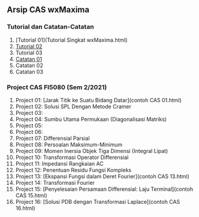 ## Arsip CAS wxMaxima

### Tutorial dan Catatan-Catatan

1. [Tutorial 01](Tutorial Singkat wxMaxima.html)
2. [Tutorial 02](t-wx-integral.html)
3. Tutorial 03
4. [Catatan 01](catatan-penggunaan-maxima.html)
5. Catatan 02
6. Catatan 03

### Project CAS FI5080 (Sem 2/2021)

1. Project 01: [Jarak Titik ke Suatu Bidang Datar](contoh CAS 01.html)
2. Project 02: Solusi SPL Dengan Metode Cramer
3. Project 03: 
4. Project 04: Sumbu Utama Permukaan (Diagonalisasi Matriks)
5. Project 05: 
6. Project 06:
7. Project 07: Differensial Parsial
8. Project 08: Persoalan Maksimum-Minimum
9. Project 09: Momen Inersia Objek Tiga Dimensi (Integral Lipat)
10. Project 10: Transformasi Operator Differensial
11. Project 11: Impedansi Rangkaian AC
12. Project 12: Penentuan Residu Fungsi Kompleks
13. Project 13: [Ekspansi Fungsi dalam Deret Fourier](contoh CAS 13.html)
14. Project 14: Transformasi Fourier
15. Project 15: [Penyelesaian Persamaan Differensial: Laju Terminal](contoh CAS 15.html)
16. Project 16: [Solusi PDB dengan Transformasi Laplace](contoh CAS 16.html)

